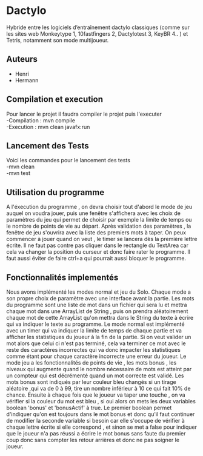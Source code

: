 # Dactylo

Hybride entre les logiciels d’entraînement dactylo classiques (comme sur les
sites web Monkeytype 1, 10fastfingers 2, Dactylotest 3, KeyBR 4.. ) et Tetris, 
notamment son mode multijoueur.

## Auteurs
- Henri
- Hermann

## Compilation et execution
Pour lancer le projet il faudra compiler le projet puis l'executer  
-Compilation : mvn compile  
-Execution : mvn clean javafx:run  

## Lancement des Tests
Voici les commandes pour le lancement des tests  
-mvn clean  
-mvn test

## Utilisation du programme
A l'éxecution du programme , on devra choisir tout d'abord le mode de jeu
auquel on voudra jouer, puis une fenêtre s'affichera avec les choix de paramètres
du jeu qui permet de choisir par exemple la limite de temps ou le nombre de
points de vie au départ. Après validation des paramètres , la fenêtre de jeu
s'ouvrira avec la liste des premiers mots à taper. On peux commencer à jouer quand 
on veut , le timer se lancera dès la première lettre écrite. Il ne faut pas contre
pas cliquer dans le rectangle du TextArea car cela va changer la position du curseur
et donc faire rater le programme. Il faut aussi éviter de faire ctrl+a qui pourrait 
aussi bloquer le programme.
## Fonctionnalités implementés
Nous avons implémenté les modes normal et jeu du Solo. Chaque mode a son propre choix
de paramètre avec une interface avant la partie. 
Les mots du programme sont une liste de mot dans un fichier qui sera lu et mettra chaque
mot dans une ArrayList de String , puis on prendra aléatoirement chaque mot de cette 
ArrayList qu'on mettra dans le String du texte à écrire qui va indiquer le texte au 
programme.
Le mode normal est implémenté avec un timer qui va indiquer la limite de temps de chaque
partie et va afficher les statistiques du joueur à la fin de la partie.
Si on veut valider un mot alors que celui ci n'est pas terminé, cela va terminer ce mot
avec le reste des caractères incorrectes qui va donc impacter les statistiques comme étant
pour chaque caractère incorrecte une erreur du joueur. 
Le mode jeu a les fonctionnalités de points de vie , les mots bonus , les niveaux qui
augmente quand le nombre nécessaire de mots est atteint par un compteur qui est décrémenté 
quand un mot correcte est validé.
Les mots bonus sont indiqués par leur couleur bleu changés si un tirage aléatoire ,qui va 
de 0 à 99, tire un nombre inférieur à 10 ce qui fait 10% de chance. Ensuite à chaque fois que
le joueur va taper une touche , on va vérifier si la couleur du mot est bleu , si oui alors on
mets les deux variables boolean 'bonus' et 'bonusActif' à true. Le premier boolean permet 
d'indiquer qu'on est toujours dans le mot bonus et donc qu'il faut continuer de modifier la 
seconde variable si besoin car elle s'occupe de vérifier à chaque lettre écrite si elle 
correspond , et sinon se met a false pour indiquer que le joueur n'a pas réussi a écrire le
mot bonus sans faute du premier coup donc sans compter les retour arrières et donc ne pas 
soigner le joueur. 
